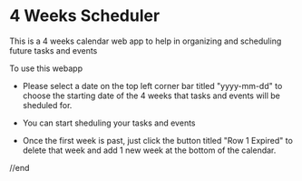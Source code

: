 # 4 Weeks Scheduler

This is a 4 weeks calendar web app to help in organizing and scheduling future tasks and events

To use this webapp

* Please select a date on the top left corner bar titled "yyyy-mm-dd" to choose the starting date of the 4 weeks that tasks and events will be sheduled for.

* You can start sheduling your tasks and events

* Once the first week is past, just click the button titled "Row 1 Expired" to delete that week and add 1 new week at the bottom of the calendar.


//end 